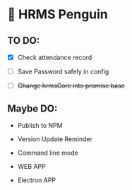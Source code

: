 # 🐧 HRMS Penguin

## TO DO:

- [x] Check attendance record

- [ ] Save Password safely in config

- [ ] ~~Change hrmsCore into promise base~~

## Maybe DO:

- Publish to NPM
- Version Update Reminder

- Command line mode
- WEB APP
- Electron APP
